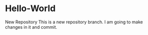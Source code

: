# Hello-World
New Repository
This is a new repository branch. I am going to make changes in it and commit.
